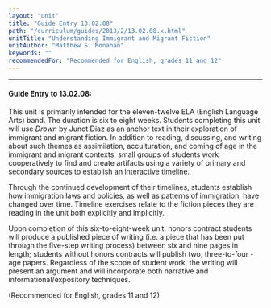 ```yaml
---
layout: "unit"
title: "Guide Entry 13.02.08"
path: "/curriculum/guides/2013/2/13.02.08.x.html"
unitTitle: "Understanding Immigrant and Migrant Fiction"
unitAuthor: "Matthew S. Monahan"
keywords: ""
recommendedFor: "Recommended for English, grades 11 and 12"
---
```

<body>
<hr/>
<h4>
Guide Entry to 13.02.08:
</h4>
<p>
This unit is primarily intended for the eleven-twelve ELA (English Language Arts) band. The duration is six to eight weeks. Students completing this unit will use
<i>
Drown
</i>
by Junot Diaz as an anchor text in their exploration of immigrant and migrant fiction. In addition to reading, discussing, and writing about such themes as assimilation, acculturation, and coming of age in the immigrant and migrant contexts, small groups of students work cooperatively to find and create artifacts using a variety of primary and secondary sources to establish an interactive timeline.
</p>
<p>
Through the continued development of their timelines, students establish how immigration laws and policies, as well as patterns of immigration, have changed over time. Timeline exercises relate to the fiction pieces they are reading in the unit both explicitly and implicitly.
</p>
<p>
Upon completion of this six-to-eight-week unit, honors contract students will produce a published piece of writing (i.e. a piece that has been put through the five-step writing process) between six and nine pages in length; students without honors contracts will publish two, three-to-four -age papers. Regardless of the scope of student work, the writing will present an argument and will incorporate both narrative and informational/expository techniques.
</p>
<p>
(Recommended for English, grades 11 and 12)
</p>
</body>